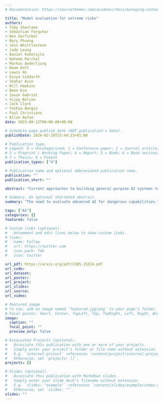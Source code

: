 ```yaml
---
# Documentation: https://sourcethemes.com/academic/docs/managing-content/

title: "Model evaluation for extreme risks"
authors:
- Toby Shevlane
- Sebastian Farquhar
- Ben Garfinkel
- Mary Phuong
- Jess Whittlestone 
- Jade Leung
- Daniel Kokotajlo
- Nahema Marchal
- Markus Anderljung
- Noam Kolt
- Lewis Ho
- Divya Siddarth
- Shahar Avin
- Will Hawkins
- Been Kim
- Iason Gabriel
- Vijay Bolina
- Jack Clark
- Yoshua Bengio
- Paul Christiano
- Allan Dafoe
date: 2023-09-22T00:00:00+00:00

# Schedule page publish date (NOT publication's date).
publishDate: 2024-02-28T23:44:23+01:00

# Publication type.
# Legend: 0 = Uncategorized; 1 = Conference paper; 2 = Journal article;
# 3 = Preprint / Working Paper; 4 = Report; 5 = Book; 6 = Book section;
# 7 = Thesis; 8 = Patent
publication_types: ["4"]

# Publication name and optional abbreviated publication name.
publication: ""
publication_short: ""

abstract: "Current approaches to building general-purpose AI systems tend to produce systems with both beneficial and harmful capabilities. Further progress in AI development could lead to capabilities that pose extreme risks, such as offensive cyber capabilities or strong manipulation skills. We explain why model evaluation is critical for addressing extreme risks. Developers must be able to identify dangerous capabilities (through \"dangerous capability evaluations\") and the propensity of models to apply their capabilities for harm (through \"alignment evaluations\"). These evaluations will become critical for keeping policymakers and other stakeholders informed, and for making responsible decisions about model training, deployment, and security."

# Summary. An optional shortened abstract.
summary: "The need to evaluate advanced AI for dangerous capabilities."

tags: ["AI"]
categories: []
featured: false

# Custom links (optional).
#   Uncomment and edit lines below to show custom links.
# links:
# - name: Follow
#   url: https://twitter.com
#   icon_pack: fab
#   icon: twitter

url_pdf: https://arxiv.org/pdf/2305.15324.pdf
url_code:
url_dataset:
url_poster:
url_project:
url_slides:
url_source:
url_video:

# Featured image
# To use, add an image named `featured.jpg/png` to your page's folder. 
# Focal points: Smart, Center, TopLeft, Top, TopRight, Left, Right, BottomLeft, Bottom, BottomRight.
image:
  caption: ""
  focal_point: ""
  preview_only: false

# Associated Projects (optional).
#   Associate this publication with one or more of your projects.
#   Simply enter your project's folder or file name without extension.
#   E.g. `internal-project` references `content/project/internal-project/index.md`.
#   Otherwise, set `projects: []`.
projects: []

# Slides (optional).
#   Associate this publication with Markdown slides.
#   Simply enter your slide deck's filename without extension.
#   E.g. `slides: "example"` references `content/slides/example/index.md`.
#   Otherwise, set `slides: ""`.
slides: ""
---
```

